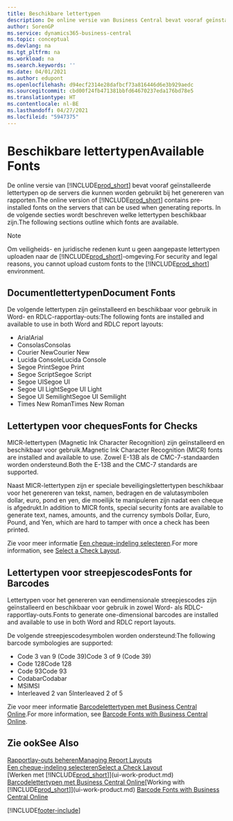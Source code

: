 ```yaml
---
title: Beschikbare lettertypen
description: De online versie van Business Central bevat vooraf geïnstalleerde lettertypen op de servers die kunnen worden gebruikt bij het genereren van rapporten.
author: SorenGP
ms.service: dynamics365-business-central
ms.topic: conceptual
ms.devlang: na
ms.tgt_pltfrm: na
ms.workload: na
ms.search.keywords: ''
ms.date: 04/01/2021
ms.author: edupont
ms.openlocfilehash: d94ecf2314e28dafbcf73a816446d6e3b929aedc
ms.sourcegitcommit: cbd00f24fb471381bbfd64670237eda176bd78e5
ms.translationtype: HT
ms.contentlocale: nl-BE
ms.lasthandoff: 04/27/2021
ms.locfileid: "5947375"
---
```

# <a name="available-fonts"></a><span data-ttu-id="2929c-103">Beschikbare lettertypen</span><span class="sxs-lookup"><span data-stu-id="2929c-103">Available Fonts</span></span>

<span data-ttu-id="2929c-104">De online versie van [!INCLUDE[prod_short](includes/prod_short.md)] bevat vooraf geïnstalleerde lettertypen op de servers die kunnen worden gebruikt bij het genereren van rapporten.</span><span class="sxs-lookup"><span data-stu-id="2929c-104">The online version of [!INCLUDE[prod_short](includes/prod_short.md)] contains pre-installed fonts on the servers that can be used when generating reports.</span></span> <span data-ttu-id="2929c-105">In de volgende secties wordt beschreven welke lettertypen beschikbaar zijn.</span><span class="sxs-lookup"><span data-stu-id="2929c-105">The following sections outline which fonts are available.</span></span>

> [!NOTE]
> <span data-ttu-id="2929c-106">Om veiligheids- en juridische redenen kunt u geen aangepaste lettertypen uploaden naar de [!INCLUDE[prod_short](includes/prod_short.md)]-omgeving.</span><span class="sxs-lookup"><span data-stu-id="2929c-106">For security and legal reasons, you cannot upload custom fonts to the [!INCLUDE[prod_short](includes/prod_short.md)] environment.</span></span>

## <a name="document-fonts"></a><span data-ttu-id="2929c-107">Documentlettertypen</span><span class="sxs-lookup"><span data-stu-id="2929c-107">Document Fonts</span></span>

<span data-ttu-id="2929c-108">De volgende lettertypen zijn geïnstalleerd en beschikbaar voor gebruik in Word- en RDLC-rapportlay-outs:</span><span class="sxs-lookup"><span data-stu-id="2929c-108">The following fonts are installed and available to use in both Word and RDLC report layouts:</span></span>

* <span data-ttu-id="2929c-109">Arial</span><span class="sxs-lookup"><span data-stu-id="2929c-109">Arial</span></span>
* <span data-ttu-id="2929c-110">Consolas</span><span class="sxs-lookup"><span data-stu-id="2929c-110">Consolas</span></span>
* <span data-ttu-id="2929c-111">Courier New</span><span class="sxs-lookup"><span data-stu-id="2929c-111">Courier New</span></span>
* <span data-ttu-id="2929c-112">Lucida Console</span><span class="sxs-lookup"><span data-stu-id="2929c-112">Lucida Console</span></span>
* <span data-ttu-id="2929c-113">Segoe Print</span><span class="sxs-lookup"><span data-stu-id="2929c-113">Segoe Print</span></span>
* <span data-ttu-id="2929c-114">Segoe Script</span><span class="sxs-lookup"><span data-stu-id="2929c-114">Segoe Script</span></span>
* <span data-ttu-id="2929c-115">Segoe UI</span><span class="sxs-lookup"><span data-stu-id="2929c-115">Segoe UI</span></span>
* <span data-ttu-id="2929c-116">Segoe UI Light</span><span class="sxs-lookup"><span data-stu-id="2929c-116">Segoe UI Light</span></span>
* <span data-ttu-id="2929c-117">Segoe UI Semilight</span><span class="sxs-lookup"><span data-stu-id="2929c-117">Segoe UI Semilight</span></span>
* <span data-ttu-id="2929c-118">Times New Roman</span><span class="sxs-lookup"><span data-stu-id="2929c-118">Times New Roman</span></span>

## <a name="fonts-for-checks"></a><span data-ttu-id="2929c-119">Lettertypen voor cheques</span><span class="sxs-lookup"><span data-stu-id="2929c-119">Fonts for Checks</span></span>

<span data-ttu-id="2929c-120">MICR-lettertypen (Magnetic Ink Character Recognition) zijn geïnstalleerd en beschikbaar voor gebruik.</span><span class="sxs-lookup"><span data-stu-id="2929c-120">Magnetic Ink Character Recognition (MICR) fonts are installed and available to use.</span></span> <span data-ttu-id="2929c-121">Zowel E-13B als de CMC-7-standaarden worden ondersteund.</span><span class="sxs-lookup"><span data-stu-id="2929c-121">Both the E-13B and the CMC-7 standards are supported.</span></span>  

<span data-ttu-id="2929c-122">Naast MICR-lettertypen zijn er speciale beveiligingslettertypen beschikbaar voor het genereren van tekst, namen, bedragen en de valutasymbolen dollar, euro, pond en yen, die moeilijk te manipuleren zijn nadat een cheque is afgedrukt.</span><span class="sxs-lookup"><span data-stu-id="2929c-122">In addition to MICR fonts, special security fonts are available to generate text, names, amounts, and the currency symbols Dollar, Euro, Pound, and Yen, which are hard to tamper with once a check has been printed.</span></span>  

<span data-ttu-id="2929c-123">Zie voor meer informatie [Een cheque-indeling selecteren](finance-how-define-check-layouts.md).</span><span class="sxs-lookup"><span data-stu-id="2929c-123">For more information, see [Select a Check Layout](finance-how-define-check-layouts.md).</span></span>  

## <a name="fonts-for-barcodes"></a><span data-ttu-id="2929c-124">Lettertypen voor streepjescodes</span><span class="sxs-lookup"><span data-stu-id="2929c-124">Fonts for Barcodes</span></span>
<span data-ttu-id="2929c-125">Lettertypen voor het genereren van eendimensionale streepjescodes zijn geïnstalleerd en beschikbaar voor gebruik in zowel Word- als RDLC-rapportlay-outs.</span><span class="sxs-lookup"><span data-stu-id="2929c-125">Fonts to generate one-dimensional barcodes are installed and available to use in both Word and RDLC report layouts.</span></span>

<span data-ttu-id="2929c-126">De volgende streepjescodesymbolen worden ondersteund:</span><span class="sxs-lookup"><span data-stu-id="2929c-126">The following barcode symbologies are supported:</span></span>
* <span data-ttu-id="2929c-127">Code 3 van 9 (Code 39)</span><span class="sxs-lookup"><span data-stu-id="2929c-127">Code 3 of 9 (Code 39)</span></span>
* <span data-ttu-id="2929c-128">Code 128</span><span class="sxs-lookup"><span data-stu-id="2929c-128">Code 128</span></span>
* <span data-ttu-id="2929c-129">Code 93</span><span class="sxs-lookup"><span data-stu-id="2929c-129">Code 93</span></span>
* <span data-ttu-id="2929c-130">Codabar</span><span class="sxs-lookup"><span data-stu-id="2929c-130">Codabar</span></span>
* <span data-ttu-id="2929c-131">MSI</span><span class="sxs-lookup"><span data-stu-id="2929c-131">MSI</span></span>
* <span data-ttu-id="2929c-132">Interleaved 2 van 5</span><span class="sxs-lookup"><span data-stu-id="2929c-132">Interleaved 2 of 5</span></span>

<span data-ttu-id="2929c-133">Zie voor meer informatie [Barcodelettertypen met Business Central Online](/dynamics365/business-central/dev-itpro/developer/devenv-report-barcode-fonts).</span><span class="sxs-lookup"><span data-stu-id="2929c-133">For more information, see [Barcode Fonts with Business Central Online](/dynamics365/business-central/dev-itpro/developer/devenv-report-barcode-fonts).</span></span>

## <a name="see-also"></a><span data-ttu-id="2929c-134">Zie ook</span><span class="sxs-lookup"><span data-stu-id="2929c-134">See Also</span></span>

[<span data-ttu-id="2929c-135">Rapportlay-outs beheren</span><span class="sxs-lookup"><span data-stu-id="2929c-135">Managing Report Layouts</span></span>](ui-manage-report-layouts.md)  
[<span data-ttu-id="2929c-136">Een cheque-indeling selecteren</span><span class="sxs-lookup"><span data-stu-id="2929c-136">Select a Check Layout</span></span>](finance-how-define-check-layouts.md)  
<span data-ttu-id="2929c-137">[Werken met [!INCLUDE[prod_short](includes/prod_short.md)]](ui-work-product.md)
[Barcodelettertypen met Business Central Online](/dynamics365/business-central/dev-itpro/developer/devenv-report-barcode-fonts.md)</span><span class="sxs-lookup"><span data-stu-id="2929c-137">[Working with [!INCLUDE[prod_short](includes/prod_short.md)]](ui-work-product.md)
[Barcode Fonts with Business Central Online](/dynamics365/business-central/dev-itpro/developer/devenv-report-barcode-fonts.md)</span></span>

[!INCLUDE[footer-include](includes/footer-banner.md)]
